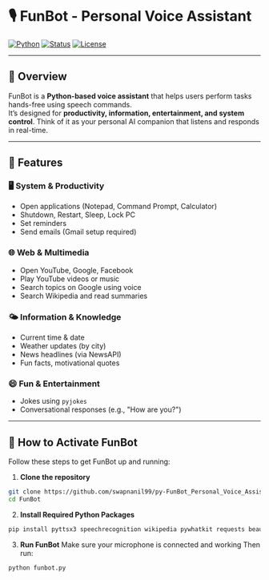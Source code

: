 # 🎙️ FunBot - Personal Voice Assistant

[![Python](https://img.shields.io/badge/Python-3.11-blue)](https://www.python.org/) 
[![Status](https://img.shields.io/badge/Status-Active-brightgreen)](https://github.com/yourusername/FunBot) 
[![License](https://img.shields.io/badge/License-MIT-green)](LICENSE)

---

## 🔹 Overview
FunBot is a **Python-based voice assistant** that helps users perform tasks hands-free using speech commands.  
It’s designed for **productivity, information, entertainment, and system control**. Think of it as your personal AI companion that listens and responds in real-time.  

---

## 🎯 Features

### 🖥 System & Productivity
- Open applications (Notepad, Command Prompt, Calculator)
- Shutdown, Restart, Sleep, Lock PC
- Set reminders
- Send emails (Gmail setup required)

### 🌐 Web & Multimedia
- Open YouTube, Google, Facebook
- Play YouTube videos or music
- Search topics on Google using voice
- Search Wikipedia and read summaries

### 🌤 Information & Knowledge
- Current time & date
- Weather updates (by city)
- News headlines (via NewsAPI)
- Fun facts, motivational quotes

### 😄 Fun & Entertainment
- Jokes using `pyjokes`
- Conversational responses (e.g., "How are you?")

---

## 🚀 How to Activate FunBot

Follow these steps to get FunBot up and running:

1. **Clone the repository**
```bash
git clone https://github.com/swapnanil99/py-FunBot_Personal_Voice_Assistant.git
cd FunBot
```
2. **Install Required Python Packages**
```bash
pip install pyttsx3 speechrecognition wikipedia pywhatkit requests beautifulsoup4 pyjokes schedule
```
3. **Run FunBot**
 Make sure your microphone is connected and working Then run:
```bash
python funbot.py
```
